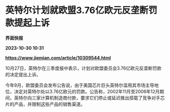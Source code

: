 # 英特尔计划就欧盟3.76亿欧元反垄断罚款提起上诉
**界面快报**

**2023-10-30 10:31**

**https://www.jiemian.com/article/10309544.html**

10月27日，英特尔在三季度报中表示，计划对欧盟委员会3.76亿欧元反垄断罚款的决定提出上诉。

今年9月，欧盟委员会发布公告说，由于美国芯片巨头英特尔滥用其市场主导地位，决定对英特尔处以3.76亿欧元的罚款。公告称，2002年11月至2006年12月期间，英特尔向三家计算机制造商付款，要求它们停止或延迟推出搭载了竞争对手芯片的产品，并限制这些产品的销售渠道。